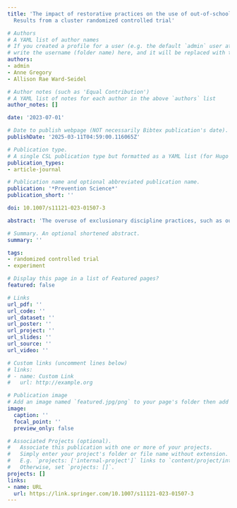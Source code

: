 ```yaml
---
title: 'The impact of restorative practices on the use of out-of-school suspensions:
  Results from a cluster randomized controlled trial'

# Authors
# A YAML list of author names
# If you created a profile for a user (e.g. the default `admin` user at `content/authors/admin/`), 
# write the username (folder name) here, and it will be replaced with their full name and linked to their profile.
authors:
- admin
- Anne Gregory
- Allison Rae Ward-Seidel

# Author notes (such as 'Equal Contribution')
# A YAML list of notes for each author in the above `authors` list
author_notes: []

date: '2023-07-01'

# Date to publish webpage (NOT necessarily Bibtex publication's date).
publishDate: '2025-03-11T04:59:00.116065Z'

# Publication type.
# A single CSL publication type but formatted as a YAML list (for Hugo requirements).
publication_types:
- article-journal

# Publication name and optional abbreviated publication name.
publication: '*Prevention Science*'
publication_short: ''

doi: 10.1007/s11121-023-01507-3

abstract: 'The overuse of exclusionary discipline practices, such as out-of-school suspensions (OSS), has consistently been documented over several decades. The resulting racial discipline disparities and the negative outcomes related to OSS have led policy makers and educators to consider other approaches to school discipline. One such approach, which has gained increasing use in the USA, is restorative practices (RP). However, despite its popularity, the experimental evidence base of the effects of RP and suspensions is extremely limited. To add to this knowledge base, we present findings from a cluster randomized controlled trial with 18 K-12 schools in an urban district in the US Northeast with 5878 students. Multilevel regression results, after 1 year of the intervention, showed no differences in the likelihood of suspension between students in the intervention and control schools and that the effects of the intervention did not vary by race/ethnicity, gender, or student disability status. However, for students in the intervention group, we show reductions in the likelihood of receiving an OSS for students who had previously been suspended.'

# Summary. An optional shortened abstract.
summary: ''

tags: 
- randomized controlled trial
- experiment

# Display this page in a list of Featured pages?
featured: false

# Links
url_pdf: ''
url_code: ''
url_dataset: ''
url_poster: ''
url_project: ''
url_slides: ''
url_source: ''
url_video: ''

# Custom links (uncomment lines below)
# links:
# - name: Custom Link
#   url: http://example.org

# Publication image
# Add an image named `featured.jpg/png` to your page's folder then add a caption below.
image:
  caption: ''
  focal_point: ''
  preview_only: false

# Associated Projects (optional).
#   Associate this publication with one or more of your projects.
#   Simply enter your project's folder or file name without extension.
#   E.g. `projects: ['internal-project']` links to `content/project/internal-project/index.md`.
#   Otherwise, set `projects: []`.
projects: []
links:
- name: URL
  url: https://link.springer.com/10.1007/s11121-023-01507-3
---
```

